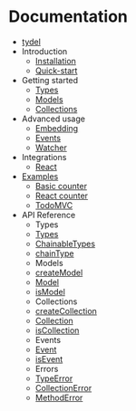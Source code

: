 # Documentation

* [tydel](../README.md)
* Introduction
  * [Installation](./intro/installation.md)
  * [Quick-start](./intro/quickstart.md)
* Getting started
  * [Types](./getting-started/types.md)
  * [Models](./getting-started/models.md)
  * [Collections](./getting-started/collections.md)
* Advanced usage
  * [Embedding](./guides/embed.md)
  * [Events](./guides/events.md)
  * [Watcher](./guides/watcher.md)
* Integrations
  * [React](./integrations/react.md)
* [Examples](./examples/README.md)
  * [Basic counter](./examples/counter/README.md)
  * [React counter](./examples/react-counter/README.md)
  * [TodoMVC](./examples/todomvc/README.md)
* API Reference
  * Types
  * [Types](./api/Types.md)
  * [ChainableTypes](./api/ChainableTypes.md)
  * [chainType](./api/chainType.md)
  * Models
  * [createModel](./api/createModel.md)
  * [Model](./api/Model.md)
  * [isModel](./api/isModel.md)
  * Collections
  * [createCollection](./api/createCollection.md)
  * [Collection](./api/Collection.md)
  * [isCollection](./api/isCollection.md)
  * Events
  * [Event](./api/Event.md)
  * [isEvent](./api/isEvent.md)
  * Errors
  * [TypeError](./api/TypeError.md)
  * [CollectionError](./api/CollectionError.md)
  * [MethodError](./api/MethodError.md)
